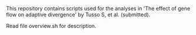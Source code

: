 This repository contains scripts used for the analyses in 'The effect of gene flow on adaptive divergence' by Tusso S, et al. (submitted).

Read file overview.sh for description.
